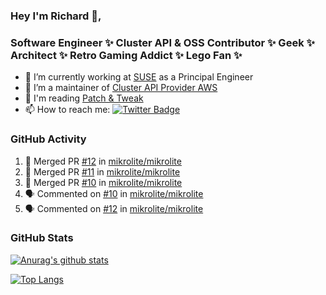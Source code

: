 ### Hey I'm Richard 👋, 

<h3 align="left">Software Engineer ✨ Cluster API & OSS Contributor ✨ Geek ✨ Architect ✨ Retro Gaming Addict ✨ Lego Fan ✨</h3>

- 🔭 I’m currently working at [SUSE](https://www.suse.com/) as a Principal Engineer
- 👯 I’m a maintainer of [Cluster API Provider AWS](https://github.com/kubernetes-sigs/cluster-api-provider-aws)
- 💬 I'm reading [Patch & Tweak](https://bjooks.com/products/patch-tweak-exploring-modular-synthesis)
- 📫 How to reach me: [![Twitter Badge](https://img.shields.io/badge/-@fruit_case-00acee?style=flat&logo=Twitter&logoColor=white)](https://twitter.com/intent/follow?screen_name=fruit_case "Follow on Twitter")

### GitHub Activity 

<!--START_SECTION:activity-->
1. 🎉 Merged PR [#12](https://github.com/mikrolite/mikrolite/pull/12) in [mikrolite/mikrolite](https://github.com/mikrolite/mikrolite)
2. 🎉 Merged PR [#11](https://github.com/mikrolite/mikrolite/pull/11) in [mikrolite/mikrolite](https://github.com/mikrolite/mikrolite)
3. 🎉 Merged PR [#10](https://github.com/mikrolite/mikrolite/pull/10) in [mikrolite/mikrolite](https://github.com/mikrolite/mikrolite)
4. 🗣 Commented on [#10](https://github.com/mikrolite/mikrolite/pull/10#issuecomment-1795475843) in [mikrolite/mikrolite](https://github.com/mikrolite/mikrolite)
5. 🗣 Commented on [#12](https://github.com/mikrolite/mikrolite/pull/12#issuecomment-1795475847) in [mikrolite/mikrolite](https://github.com/mikrolite/mikrolite)
<!--END_SECTION:activity-->

### GitHub Stats

[![Anurag's github stats](https://github-readme-stats.vercel.app/api?username=richardcase&count_private=true&show_icons=true)](https://github.com/anuraghazra/github-readme-stats)

[![Top Langs](https://github-readme-stats.vercel.app/api/top-langs/?username=richardcase&hide=html&layout=compact)](https://github.com/anuraghazra/github-readme-stats)
